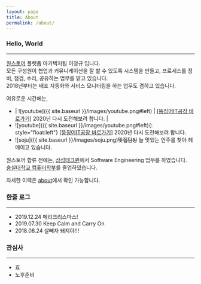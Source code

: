 ```yaml
---
layout: page
title: About
permalink: /about/
---
```

### Hello, World
---
[원스토어](https://www.onestorecorp.com/) 플랫폼 아키텍처팀 이청규 입니다.  
모든 구성원이 협업과 커뮤니케이션을 잘 할 수 있도록 시스템을 만들고, 프로세스를 정비, 점검, 수리, 공유하는 업무를 맡고 있습니다.  
2018년부터는 배포 자동화와 서비스 모니터링을 하는 업무도 겸하고 있습니다.

여유로운 시간에는, 

* | ![youtube]({{ site.baseurl }}/images/youtube.png#left) | [[뚱징어IT공장 바로가기]](https://www.youtube.com/channel/UC_MinTXO3V4mhbjV3nd32PA) 2020년 다시 도전해보려 합니다. |  
* ![youtube]({{ site.baseurl }}/images/youtube.png#left){: style="float:left"} [[뚱징어IT공장 바로가기]](https://www.youtube.com/channel/UC_MinTXO3V4mhbjV3nd32PA) 2020년 다시 도전해보려 합니다.  
* ![soju]({{ site.baseurl }}/images/soju.png)~~맛집탐방~~ 늘 맛있는 안주를 찾아 헤메이고 있습니다.  

원스토어 합류 전에는, [삼성테크윈](https://www.hanwha-security.com/ko/)에서 Software Engineering 업무를 하였습니다.  
[숭실대학교 컴퓨터학부](http://cse.ssu.ac.kr/)를 졸업하였습니다.  

자세한 이력은 [about](https://www.notion.so/leechungkyu/about-1f4404b241e94bd8bb3057b5729fa08b)에서 확인 가능합니다.  

### 한줄 로그
---
- 2019.12.24 메리크리스마스!
- 2019.07.30 Keep Calm and Carry On
- 2018.08.24 살빼자 돼지야!!!

### 관심사
---
- 효
- 노후준비
